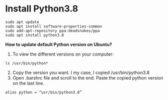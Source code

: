 # Install Python3.8
```
sudo apt update
sudo apt install software-properties-common
sudo add-apt-repository ppa:deadsnakes/ppa
sudo apt install python3.8
```

**How to update default Python version on Ubuntu?**
1. To view the different versions on your computer:
```
ls /usr/bin/python*
```
2. Copy the version you want. I my case, I copied /usr/bin/python3.8
3. Open .barshrc file and scroll to the end. Paste the copied python version on the last line. 
```
alias python = “usr/bin/python3.8”
```
